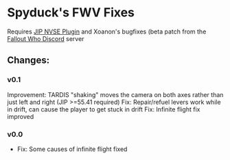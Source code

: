 # Spyduck's FWV Fixes

Requires [JIP NVSE Plugin](https://www.nexusmods.com/newvegas/mods/58277) and Xoanon's bugfixes (beta patch from the [Fallout Who Discord](https://discordapp.com/invite/wUXCzQY) server

## Changes:

### v0.1
Improvement: TARDIS "shaking" moves the camera on both axes rather than just left and right (JIP >=55.41 required)
Fix: Repair/refuel levers work while in drift, can cause the player to get stuck in drift
Fix: Infinite flight fix improved

### v0.0
- Fix: Some causes of infinite flight fixed
